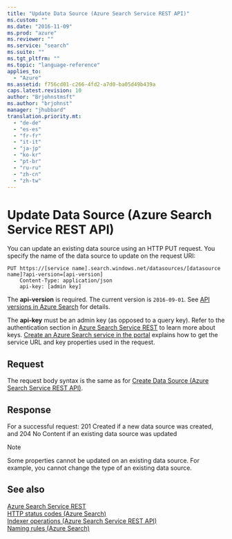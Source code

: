 ```yaml
---
title: "Update Data Source (Azure Search Service REST API)"
ms.custom: ""
ms.date: "2016-11-09"
ms.prod: "azure"
ms.reviewer: ""
ms.service: "search"
ms.suite: ""
ms.tgt_pltfrm: ""
ms.topic: "language-reference"
applies_to:
  - "Azure"
ms.assetid: f756cd01-c266-4fd2-a7d0-ba05d49b439a
caps.latest.revision: 10
author: "Brjohnstmsft"
ms.author: "brjohnst"
manager: "jhubbard"
translation.priority.mt:
  - "de-de"
  - "es-es"
  - "fr-fr"
  - "it-it"
  - "ja-jp"
  - "ko-kr"
  - "pt-br"
  - "ru-ru"
  - "zh-cn"
  - "zh-tw"
---
```

# Update Data Source (Azure Search Service REST API)
  You can update an existing data source using an HTTP PUT request. You specify the name of the data source to update on the request URI:  

```  
PUT https://[service name].search.windows.net/datasources/[datasource name]?api-version=[api-version]  
    Content-Type: application/json  
    api-key: [admin key]  
```  

 The **api-version** is required. The current version is `2016-09-01`. See [API versions in Azure Search](https://go.microsoft.com/fwlink/?linkid=834796) for details.  

 The **api-key** must be an admin key (as opposed to a query key). Refer to the authentication section in [Azure Search Service REST](index.md) to learn more about keys. [Create an Azure Search service in the portal](https://azure.microsoft.com/documentation/articles/search-create-service-portal/) explains how to get the service URL and key properties used in the request.  

## Request  
 The request body syntax is the same as for [Create Data Source &#40;Azure Search Service REST API&#41;](create-data-source.md).  

## Response  
 For a successful request: 201 Created if a new data source was created, and 204 No Content if an existing data source was updated  

> [!NOTE]  
>  Some properties cannot be updated on an existing data source. For example, you cannot change the type of an existing data source.  

## See also  
 [Azure Search Service REST](index.md)   
 [HTTP status codes &#40;Azure Search&#41;](http-status-codes.md)   
 [Indexer operations &#40;Azure Search Service REST API&#41;](indexer-operations.md)   
 [Naming rules &#40;Azure Search&#41;](naming-rules.md)  
